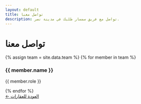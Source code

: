 ```yaml
---
layout: default
title: تواصل معنا
description: تواصل مع فريق سمسار طلبك في مدينة نصر.
---
```


<div class="contact-us-page">

  <h1 class="page-title">تواصل معنا</h1>
  
  <div class="team-grid">
    {% assign team = site.data.team %}
    {% for member in team %}
      <div class="contact-card">
        <h3>{{ member.name }}</h3>
        <p>{{ member.role }}</p>
        <div class="contact-icons">
          <a href="tel:{{ member.phone }}" class="contact-icon phone-icon" title="اتصال"><i class="fas fa-phone"></i></a>
          <a href="https://wa.me/{{ member.phone | remove: '+' }}" class="contact-icon whatsapp-icon" title="واتساب" target="_blank"><i class="fab fa-whatsapp"></i></a>
        </div>
      </div>
    {% endfor %}
  </div>

  <div class="back-to-home">
    <a href="/samsar-talabak/properties-filtered.html" class="back-btn">← العودة للعقارات</a>
  </div>

</div>
